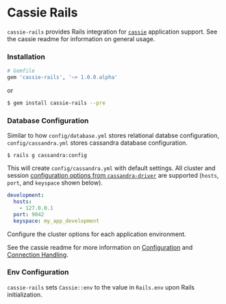 # Cassie Rails

`cassie-rails` provides Rails integration for [`cassie`](https://github.com/eprothro/cassie) application support. See the cassie readme for information on general usage.

### Installation

```ruby
# Gemfile
gem 'cassie-rails', '~> 1.0.0.alpha'
```
or
```bash
$ gem install cassie-rails --pre
```

### Database Configuration

Similar to how `config/database.yml` stores relational databse configuration, `config/cassandra.yml` stores cassandra database configuration.

```
$ rails g cassandra:config
```

This will create `config/cassandra.yml` with default settings. All cluster and session [configuration options from `cassandra-driver`]() are supported (`hosts`, `port`, and `keyspace` shown below).

```yml
development:
  hosts:
    - 127.0.0.1
  port: 9042
  keyspace: my_app_development
```

Configure the cluster options for each application environment.

See the cassie readme for more information on [Configuration](https://github.com/eprothro/cassie#database-configuration) and [Connection Handling](https://github.com/eprothro/cassie#connection-handling).

### Env Configuration

`cassie-rails` sets `Cassie::env` to the value in `Rails.env` upon Rails initialization.